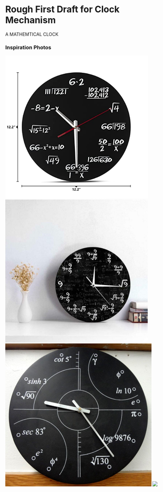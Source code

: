 # Rough First Draft for Clock Mechanism
A MATHEMTICAL CLOCK

<h3>Inspiration Photos</h3>
<div display=inline-flex>
<img src="1.jpg" height="450">
<img src="2.jpg" height="450">
<img src="3.jpg" height="450">
<img src="4.jpg" height="450">
</div>